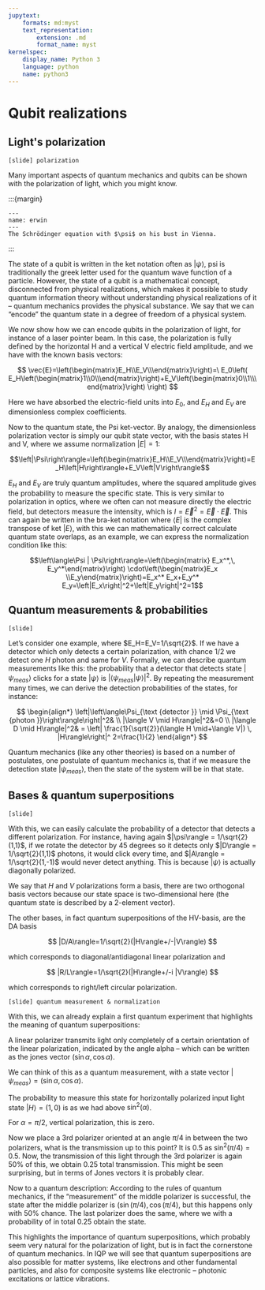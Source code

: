 ```yaml
---
jupytext:
    formats: md:myst
    text_representation:
        extension: .md
        format_name: myst
kernelspec:
    display_name: Python 3
    language: python
    name: python3
---
```


# Qubit realizations

## Light's polarization

`[slide] polarization`

Many important aspects of quantum mechanics and qubits can be shown with the polarization of light, which you might know.

:::{margin}
```{figure} figures/basics/erwin.png
---
name: erwin
---
The Schrödinger equation with $\psi$ on his bust in Vienna.
```
:::

The state of a qubit is written in the ket notation often as $\left|\psi\right\rangle$, psi is traditionally the greek letter used for the quantum wave function of a particle. However, the state of a qubit is a mathematical concept, disconnected from physical realizations, which makes it possible to study quantum information theory without understanding physical realizations of it – quantum mechanics provides the physical substance. We say that we can “encode” the quantum state in a degree of freedom of a physical system.

We now show how we can encode qubits in the polarization of light, for instance of a laser pointer beam. In this case, the polarization is fully defined by the horizontal H and a vertical V electric field amplitude, and we have with the known basis vectors: 

$$
\vec{E}=\left(\begin{matrix}E_H\\E_V\\\end{matrix}\right)=\ E_0\left( E_H\left(\begin{matrix}1\\0\\\end{matrix}\right)+E_V\left(\begin{matrix}0\\1\\\end{matrix}\right) \right)
$$

<!-- TODO: picture of polarization -->
Here we have absorbed the electric-field units into $E_0$, and $E_H$ and $E_V$ are dimensionless complex coefficients.

Now to the quantum state, the Psi ket-vector. By analogy, the dimensionless polarization vector is simply our qubit state vector, with the basis states H and V, where we assume normalization $|E|=1$:

$$\left|\Psi\right\rangle=\left(\begin{matrix}E_H\\E_V\\\end{matrix}\right)=E_H\left|H\right\rangle+E_V\left|V\right\rangle$$

$E_H$ and $E_V$ are truly quantum amplitudes, where the squared amplitude gives the probability to measure the specific state. This is very similar to polarization in optics, where we often can not measure directly the electric field, but detectors measure the intensity, which is $I=\vec{E}^2=\vec{E}\cdot \vec{E}$. This can again be written in the bra-ket notation where  $\left\langle E\right|$ is the complex transpose of ket $\left|E\right\rangle$, with this we can mathematically correct calculate quantum state overlaps, as an example, we can express the normalization condition like this:

$$\left\langle\Psi | \Psi\right\rangle=\left(\begin{matrix}
E_x^*,\, E_y^*\end{matrix}\right)
\cdot\left(\begin{matrix}E_x \\E_y\end{matrix}\right)=E_x^* E_x+E_y^* E_y=\left|E_x\right|^2+\left|E_y\right|^2=1$$

## Quantum measurements & probabilities
`[slide]`

Let’s consider one example, where $E_H=E_V=1/\sqrt{2}$. If we have a detector which only detects a certain polarization, with chance 1/2 we detect one $H$ photon and same for $V$.
Formally, we can describe quantum measurements like this: the probability that a detector that detects state $|\psi_{meas}\rangle$ clicks for a state $|\psi\rangle$ is $|\langle\psi_{meas}|\psi\rangle|^2$. By repeating the measurement many times, we can derive the detection probabilities of the states, for instance:

$$
\begin{align*}
\left|\left\langle\Psi_{\text {detector }} \mid \Psi_{\text {photon }}\right\rangle\right|^2&
\\
|\langle V \mid H\rangle|^2&=0
\\
|\langle D \mid H\rangle|^2&
= \left| \frac{1}{\sqrt{2}}(\langle H \mid+\langle V|) \, |H\rangle\right|^ 2=\frac{1}{2}
\end{align*}
$$

Quantum mechanics (like any other theories) is based on a number of postulates, one postulate of quantum mechanics is, that if we measure the detection state $|\psi_{meas}\rangle$, then the state of the system will be in that state. 


## Bases & quantum superpositions
`[slide]`

With this, we can easily calculate the probability of a detector that detects a different polarization. For instance, having again $|\psi\rangle = 1/\sqrt{2}(1,1)$, if we rotate the detector by 45 degrees so it detects only
$|D\rangle = 1/\sqrt{2}(1,1)$ photons, it would click every time, and $|A\rangle = 1/\sqrt{2}(1,-1)$ would never detect anything. This is because $|\psi\rangle$ is actually diagonally polarized.

We say that $H$ and $V$ polarizations form a basis, there are two orthogonal basis vectors because our state space is two-dimensional here (the quantum state is described by a 2-element vector). 

The other bases, in fact quantum superpositions of the HV-basis, are the DA basis 

$$
|D/A\rangle=1/\sqrt{2}(|H\rangle+/-|V\rangle)
$$

which corresponds to diagonal/antidiagonal linear polarization and 

$$
|R/L\rangle=1/\sqrt{2}(|H\rangle+/-i |V\rangle)
$$

which corresponds to right/left circular polarization.

`[slide] quantum measurement & normalization`

With this, we can already explain a first quantum experiment that highlights the meaning of quantum superpositions: 

A linear polarizer transmits light only completely of a certain orientation of the linear polarization, indicated by the angle alpha – which can be written as the jones vector $(\sin\alpha,\cos\alpha)$. 

We can think of this as a quantum measurement, with a state vector $|\psi_{meas}\rangle=(\sin\alpha,\cos\alpha)$. 

The probability to measure this state for horizontally polarized input light state $|H\rangle=(1,0)$ is as we had above $\sin^2(\alpha)$. 

For $\alpha=\pi/2$, vertical polarization, this is zero. 

Now we place a 3rd polarizer oriented at an angle $\pi/4$ in between the two polarizers, what is the transmission up to this point? It is 0.5 as $\sin^2(\pi/4)=0.5$. Now, the transmission of this light through the 3rd polarizer is again 50% of this, we obtain 0.25 total transmission. This might be seen surprising, but in terms of Jones vectors it is probably clear.

Now to a quantum description:
According to the rules of quantum mechanics, if the “measurement” of the middle polarizer is successful, the state after the middle polarizer is $(\sin(\pi/4),\cos(\pi/4)$, but this happens only with 50% chance. The last polarizer does the same, where we with a probability of in total 0.25 obtain the state.

This highlights the importance of quantum superpositions, which probably seem very natural for the polarization of light, but is in fact the cornerstone of quantum mechanics. In IQP we will see that quantum superpositions are also possible for matter systems, like electrons and other fundamental particles, and also for composite systems like electronic – photonic excitations or lattice vibrations.

<!-- TODO: pic 3 pol -->
